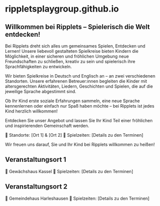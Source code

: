 # rippletsplaygroup.github.io

## Willkommen bei Ripplets – Spielerisch die Welt entdecken!

Bei Ripplets dreht sich alles um gemeinsames Spielen, Entdecken und Lernen! Unsere liebevoll gestalteten Spielkreise bieten Kindern die Möglichkeit, in einer sicheren und fröhlichen Umgebung neue Freundschaften zu schließen, kreativ zu sein und spielerisch ihre Sprachfähigkeiten zu entwickeln.

Wir bieten Spielkreise in Deutsch und Englisch an – an zwei verschiedenen Standorten. Unsere erfahrenen Betreuer:innen begleiten die Kinder mit altersgerechten Aktivitäten, Liedern, Geschichten und Spielen, die auf die jeweilige Sprache abgestimmt sind.

Ob Ihr Kind erste soziale Erfahrungen sammeln, eine neue Sprache kennenlernen oder einfach nur Spaß haben möchte – bei Ripplets ist jedes Kind herzlich willkommen!

Entdecken Sie unser Angebot und lassen Sie Ihr Kind Teil einer fröhlichen und inspirierenden Gemeinschaft werden.

📍 Standorte: [Ort 1] & [Ort 2]
📆 Spielzeiten: [Details zu den Terminen]

Wir freuen uns darauf, Sie und Ihr Kind bei Ripplets willkommen zu heißen!

## Veranstaltungsort 1
📍 Gewächshaus Kassel
📆 Spielzeiten: [Details zu den Terminen]

## Veranstaltungsort 2
📍 Gemeindehaus Harleshausen
📆 Spielzeiten: [Details zu den Terminen]
